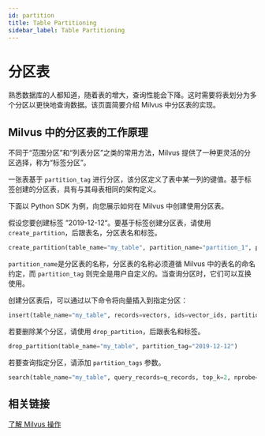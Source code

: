 ```yaml
---
id: partition
title: Table Partitioning
sidebar_label: Table Partitioning
---
```


# 分区表

熟悉数据库的人都知道，随着表的增大，查询性能会下降。这时需要将表划分为多个分区以更快地查询数据。该页面简要介绍 Milvus 中分区表的实现。

## Milvus 中的分区表的工作原理

不同于“范围分区”和“列表分区”之类的常用方法，Milvus 提供了一种更灵活的分区选择，称为“标签分区”。

一张表基于 `partition_tag` 进行分区，该分区定义了表中某一列的键值。基于标签创建的分区表，具有与其母表相同的架构定义。

下面以 Python SDK 为例，向您展示如何在 Milvus 中创建使用分区表。

假设您要创建标签 ”2019-12-12“。要基于标签创建分区表，请使用`create_partition`，后跟表名，分区表名和标签。

```python
create_partition(table_name="my_table", partition_name="partition_1", partition_tag="2019-11-11")
```

`partition_name`是分区表的名称，分区表的名称必须遵循 Milvus 中的表名的命名约定，而 `partition_tag` 则完全是用户自定义的。当查询分区时，它们可以互换使用。

创建分区表后，可以通过以下命令将向量插入到指定分区：

```python
insert(table_name="my_table", records=vectors, ids=vector_ids, partition_tag ="2019-12-12")
```

若要删除某个分区，请使用 `drop_partition`，后跟表名和标签。

```python
drop_partition(table_name="my_table", partition_tag="2019-12-12")
```

若要查询指定分区，请添加 `partition_tags` 参数。

```python
search(table_name="my_table", query_records=q_records, top_k=2, nprobe=16, partition_tags=["2019-12-12"])
```

## 相关链接

[了解 Milvus 操作](../userguide/milvus_operation.md)
